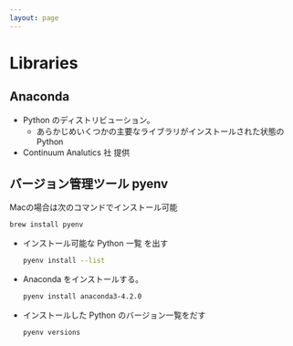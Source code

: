 ```yaml
---
layout: page
---
```


# Libraries

## Anaconda

* Python のディストリビューション。
    * あらかじめいくつかの主要なライブラリがインストールされた状態の Python
* Continuum Analutics 社 提供

## バージョン管理ツール pyenv

Macの場合は次のコマンドでインストール可能

```sh
brew install pyenv
```

* インストール可能な Python 一覧 を出す
    ```sh
    pyenv install --list
    ```
* Anaconda をインストールする。
    ```sh
    pyenv install anaconda3-4.2.0
    ```
* インストールした Python のバージョン一覧をだす
    ```sh
    pyenv versions
    ```

